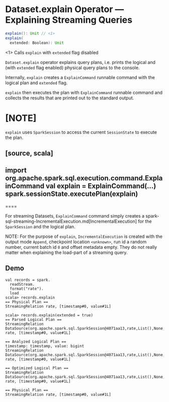 # Dataset.explain Operator &mdash; Explaining Streaming Queries

```scala
explain(): Unit // <1>
explain(
  extended: Boolean): Unit
```
<1> Calls `explain` with `extended` flag disabled

`Dataset.explain` operator explains query plans, i.e. prints the logical and (with `extended` flag enabled) physical query plans to the console.

Internally, `explain` creates a `ExplainCommand` runnable command with the logical plan and `extended` flag.

`explain` then executes the plan with `ExplainCommand` runnable command and collects the results that are printed out to the standard output.

[NOTE]
====
`explain` uses `SparkSession` to access the current `SessionState` to execute the plan.

[source, scala]
----
import org.apache.spark.sql.execution.command.ExplainCommand
val explain = ExplainCommand(...)
spark.sessionState.executePlan(explain)
----
====

For streaming Datasets, `ExplainCommand` command simply creates a spark-sql-streaming-IncrementalExecution.md[IncrementalExecution] for the `SparkSession` and the logical plan.

NOTE: For the purpose of `explain`, `IncrementalExecution` is created with the output mode `Append`, checkpoint location `<unknown>`, run id a random number, current batch id `0` and offset metadata empty. They do not really matter when explaining the load-part of a streaming query.

## Demo

```text
val records = spark.
  readStream.
  format("rate").
  load
scala> records.explain
== Physical Plan ==
StreamingRelation rate, [timestamp#0, value#1L]

scala> records.explain(extended = true)
== Parsed Logical Plan ==
StreamingRelation DataSource(org.apache.spark.sql.SparkSession@4071aa13,rate,List(),None,List(),None,Map(),None), rate, [timestamp#0, value#1L]

== Analyzed Logical Plan ==
timestamp: timestamp, value: bigint
StreamingRelation DataSource(org.apache.spark.sql.SparkSession@4071aa13,rate,List(),None,List(),None,Map(),None), rate, [timestamp#0, value#1L]

== Optimized Logical Plan ==
StreamingRelation DataSource(org.apache.spark.sql.SparkSession@4071aa13,rate,List(),None,List(),None,Map(),None), rate, [timestamp#0, value#1L]

== Physical Plan ==
StreamingRelation rate, [timestamp#0, value#1L]
```
